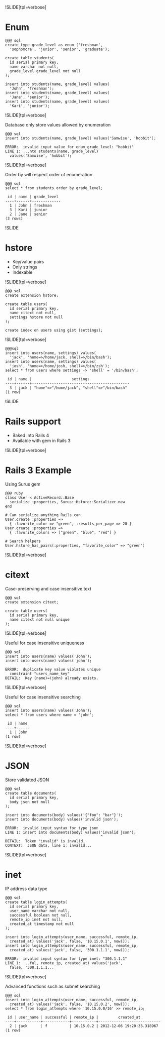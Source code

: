 !SLIDE[tpl=verbose]
# Enum

    @@@ sql
    create type grade_level as enum ('freshman',
      'sophomore', 'junior', 'senior', 'graduate');

    create table students(
      id serial primary key,
      name varchar not null,
      grade_level grade_level not null
    );

    insert into students(name, grade_level) values(
      'John', 'freshman');
    insert into students(name, grade_level) values(
      'Jane', 'senior');
    insert into students(name, grade_level) values(
      'Kari', 'junior');

!SLIDE[tpl=verbose]

Database only store values allowed by enumeration

    @@@ sql
    insert into students(name, grade_level) values('Samwise', 'hobbit');

    ERROR:  invalid input value for enum grade_level: "hobbit"
    LINE 1: ...nto students(name, grade_level)
      values('Samwise', 'hobbit');

!SLIDE[tpl=verbose]

Order by will respect order of enumeration

    @@@ sql
    select * from students order by grade_level;

     id | name | grade_level 
    ----+------+-------------
      1 | John | freshman
      3 | Kari | junior
      2 | Jane | senior
    (3 rows)


!SLIDE
# hstore

* Key/value pairs
* Only strings
* Indexable

!SLIDE[tpl=verbose]

    @@@ sql
    create extension hstore;

    create table users(
      id serial primary key,
      name citext not null,
      settings hstore not null 
    );

    create index on users using gist (settings);

!SLIDE[tpl=verbose]

    @@@sql
    insert into users(name, settings) values(
      'jack', 'home=>/home/jack, shell=>/bin/bash');
    insert into users(name, settings) values(
      'josh', 'home=>/home/josh, shell=>/bin/zsh');
    select * from users where settings -> 'shell' = '/bin/bash';

     id | name |                  settings                  
    ----+------+--------------------------------------------
      3 | jack | "home"=>"/home/jack", "shell"=>"/bin/bash"
    (1 row)

!SLIDE

# Rails support

* Baked into Rails 4
* Available with gem in Rails 3

!SLIDE[tpl=verbose]

# Rails 3 Example

Using Surus gem

    @@@ ruby
    class User < ActiveRecord::Base
      serialize :properties, Surus::Hstore::Serializer.new
    end
    
    # Can serialize anything Rails can
    User.create :properties =>
      { :favorite_color => "green", :results_per_page => 20 }
    User.create :properties =>
      { :favorite_colors => ["green", "blue", "red"] }

    # Search helpers
    User.hstore_has_pairs(:properties, "favorite_color" => "green")

!SLIDE[tpl=verbose]
# citext

Case-preserving and case insensitive text

    @@@ sql
    create extension citext;

    create table users(
      id serial primary key,
      name citext not null unique
    );

!SLIDE[tpl=verbose]

Useful for case insensitive uniqueness
    
    @@@ sql
    insert into users(name) values('John');
    insert into users(name) values('john');

    ERROR:  duplicate key value violates unique
      constraint "users_name_key"
    DETAIL:  Key (name)=(john) already exists.

!SLIDE[tpl=verbose]

Useful for case insensitive searching

    @@@ sql
    insert into users(name) values('John');
    select * from users where name = 'john';

     id | name 
    ----+------
      1 | John
    (1 row)

!SLIDE[tpl=verbose]
# JSON

Store validated JSON

    @@@ sql
    create table documents(
      id serial primary key,
      body json not null
    );

    insert into documents(body) values('{"foo": "bar"}');
    insert into documents(body) values('invalid json');

    ERROR:  invalid input syntax for type json
    LINE 1: insert into documents(body) values('invalid json');
                                               ^
    DETAIL:  Token "invalid" is invalid.
    CONTEXT:  JSON data, line 1: invalid...

!SLIDE[tpl=verbose]
# inet

IP address data type

    @@@ sql
    create table login_attempts(
      id serial primary key,
      user_name varchar not null,
      successful boolean not null,
      remote_ip inet not null,
      created_at timestamp not null
    );

    insert into login_attempts(user_name, successful, remote_ip,
      created_at) values('jack', false, '10.15.0.1', now());
    insert into login_attempts(user_name, successful, remote_ip,
      created_at) values('jack', false, '300.1.1.1', now());

    ERROR:  invalid input syntax for type inet: "300.1.1.1"
    LINE 1: ...ful, remote_ip, created_at) values('jack',
      false, '300.1.1.1...

!SLIDE[tpl=verbose]

Advanced functions such as subnet searching

    @@@ sql
    insert into login_attempts(user_name, successful, remote_ip,
      created_at) values('jack', false, '10.15.0.2', now());
    select * from login_attempts where '10.15.0.0/16' >> remote_ip;

     id | user_name | successful | remote_ip |         created_at         
    ----+-----------+------------+-----------+----------------------------
      2 | jack      | f          | 10.15.0.2 | 2012-12-06 19:20:33.318967
    (1 row)
